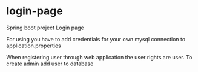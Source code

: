 # login-page

Spring boot project Login page

For using you have to add credentials for your own mysql connection to application.properties

When registering user through web application the user rights are user. To create admin add user to database
